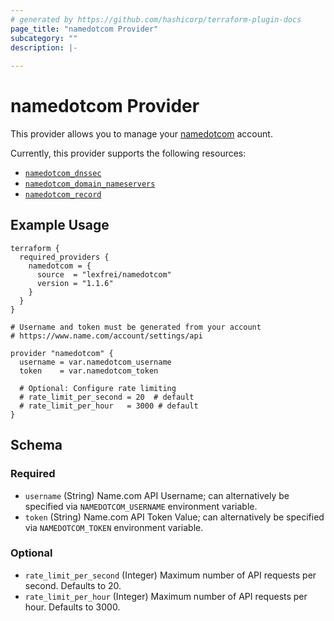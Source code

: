 ```yaml
---
# generated by https://github.com/hashicorp/terraform-plugin-docs
page_title: "namedotcom Provider"
subcategory: ""
description: |-
  
---
```


# namedotcom Provider

This provider allows you to manage your [namedotcom](https://www.namedotcom.com/) account.

Currently, this provider supports the following resources:

- [`namedotcom_dnssec`](resources/dnssec.md)
- [`namedotcom_domain_nameservers`](resources/domain_nameservers.md)
- [`namedotcom_record`](resources/record.md)

## Example Usage

```hcl
terraform {
  required_providers {
    namedotcom = {
      source  = "lexfrei/namedotcom"
      version = "1.1.6"
    }
  }
}

# Username and token must be generated from your account
# https://www.name.com/account/settings/api

provider "namedotcom" {
  username = var.namedotcom_username
  token    = var.namedotcom_token
  
  # Optional: Configure rate limiting
  # rate_limit_per_second = 20  # default
  # rate_limit_per_hour   = 3000 # default
}
```

<!-- schema generated by tfplugindocs -->
## Schema

### Required

- `username` (String) Name.com API Username; can alternatively be specified via `NAMEDOTCOM_USERNAME` environment variable.
- `token` (String) Name.com API Token Value; can alternatively be specified via `NAMEDOTCOM_TOKEN` environment variable.

### Optional

- `rate_limit_per_second` (Integer) Maximum number of API requests per second. Defaults to 20.
- `rate_limit_per_hour` (Integer) Maximum number of API requests per hour. Defaults to 3000.
